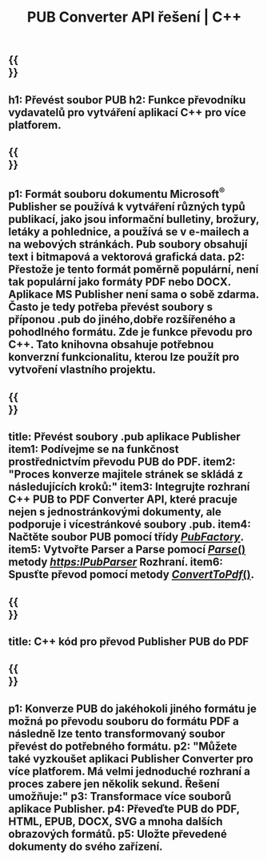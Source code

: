 ﻿---
translation: true
template: /_templates/conversion.md
title: PUB Converter API řešení | C++
url: /cpp/conversion/
description: Převeďte soubory Microsoft Publisher Programově prostřednictvím knihovny C++. Jednoduché API řešení pro vytvoření vlastního projektu PUB converter C++.
metakeywords: pub cpp converter, převod pub file cpp
family: pub
platformtag: cpp
feature: conversion
---

{{<section banner>}}
---
h1: Převést soubor PUB
h2: Funkce převodníku vydavatelů pro vytváření aplikací C++ pro více platforem.
---

{{<section overview>}}
---
p1: Formát souboru dokumentu Microsoft<sup>®</sup> Publisher se používá k vytváření různých typů publikací, jako jsou informační bulletiny, brožury, letáky a pohlednice, a používá se v e-mailech a na webových stránkách. Pub soubory obsahují text i bitmapová a vektorová grafická data.
p2: Přestože je tento formát poměrně populární, není tak populární jako formáty PDF nebo DOCX. Aplikace MS Publisher není sama o sobě zdarma. Často je tedy potřeba převést soubory s příponou .pub do jiného, ​​dobře rozšířeného a pohodlného formátu. Zde je funkce převodu pro C++. Tato knihovna obsahuje potřebnou konverzní funkcionalitu, kterou lze použít pro vytvoření vlastního projektu.
---

{{<section feature1>}}
---
title: Převést soubory .pub aplikace Publisher
item1: Podívejme se na funkčnost prostřednictvím převodu PUB do PDF.
item2: "Proces konverze majitele stránek se skládá z následujících kroků:"
item3: Integrujte rozhraní C++ PUB to PDF Converter API, které pracuje nejen s jednostránkovými dokumenty, ale podporuje i vícestránkové soubory .pub.
item4: Načtěte soubor PUB pomocí třídy [*PubFactory*](https://reference.aspose.com/pub/cpp/class/aspose.pub.pub_factory).
item5: Vytvořte Parser a Parse pomocí [*Parse*()](https://reference.aspose.com/pub/cpp/class/aspose.pub.i_pub_parser#ae9fc7043f382a5b4a7b694f0fe477915) metody [*https:IPubParser*](/apireference.aspose.com/pub/cpp/class/aspose.pub.i_pub_parser) Rozhraní.
item6: Spusťte převod pomocí metody [*ConvertToPdf*()](https://reference.aspose.com/pub/cpp/class/aspose.pub.i_pdf_converter).
---

{{<section codeexample>}}
---
title: C++ kód pro převod Publisher PUB do PDF
---

{{<section summary>}}
---
p1: Konverze PUB do jakéhokoli jiného formátu je možná po převodu souboru do formátu PDF a následně lze tento transformovaný soubor převést do potřebného formátu.
p2: "Můžete také vyzkoušet aplikaci Publisher Converter pro více platforem. Má velmi jednoduché rozhraní a proces zabere jen několik sekund. Řešení umožňuje:"
p3: Transformace více souborů aplikace Publisher.
p4: Převeďte PUB do PDF, HTML, EPUB, DOCX, SVG a mnoha dalších obrazových formátů.
p5: Uložte převedené dokumenty do svého zařízení.
---